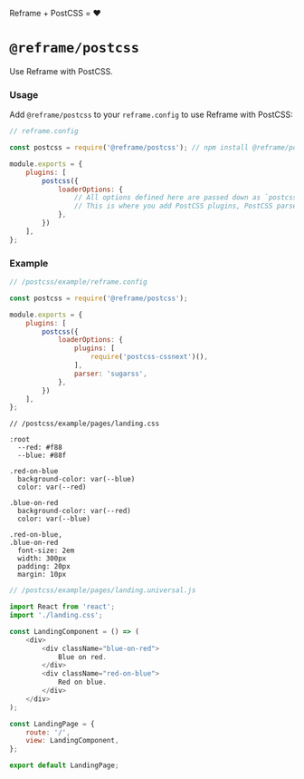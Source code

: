 <!---






    WARNING, READ THIS.
    This is a computed file. Do not edit.
    Edit `/postcss/readme.template.md` instead.












    WARNING, READ THIS.
    This is a computed file. Do not edit.
    Edit `/postcss/readme.template.md` instead.












    WARNING, READ THIS.
    This is a computed file. Do not edit.
    Edit `/postcss/readme.template.md` instead.












    WARNING, READ THIS.
    This is a computed file. Do not edit.
    Edit `/postcss/readme.template.md` instead.












    WARNING, READ THIS.
    This is a computed file. Do not edit.
    Edit `/postcss/readme.template.md` instead.






-->
Reframe + PostCSS = :heart:

# `@reframe/postcss`

Use Reframe with PostCSS.

### Usage

Add `@reframe/postcss` to your `reframe.config` to use Reframe with PostCSS:

~~~js
// reframe.config

const postcss = require('@reframe/postcss'); // npm install @reframe/postcss

module.exports = {
    plugins: [
        postcss({
            loaderOptions: {
                // All options defined here are passed down as `postcss-loader` options.
                // This is where you add PostCSS plugins, PostCSS parser, etc.
            },
        })
    ],
};
~~~

### Example

~~~js
// /postcss/example/reframe.config

const postcss = require('@reframe/postcss');

module.exports = {
    plugins: [
        postcss({
            loaderOptions: {
                plugins: [
                    require('postcss-cssnext')(),
                ],
                parser: 'sugarss',
            },
        })
    ],
};
~~~

~~~sugarss
// /postcss/example/pages/landing.css

:root
  --red: #f88
  --blue: #88f

.red-on-blue
  background-color: var(--blue)
  color: var(--red)

.blue-on-red
  background-color: var(--red)
  color: var(--blue)

.red-on-blue,
.blue-on-red
  font-size: 2em
  width: 300px
  padding: 20px
  margin: 10px
~~~

~~~js
// /postcss/example/pages/landing.universal.js

import React from 'react';
import './landing.css';

const LandingComponent = () => (
    <div>
        <div className="blue-on-red">
            Blue on red.
        </div>
        <div className="red-on-blue">
            Red on blue.
        </div>
    </div>
);

const LandingPage = {
    route: '/',
    view: LandingComponent,
};

export default LandingPage;
~~~

<!---






    WARNING, READ THIS.
    This is a computed file. Do not edit.
    Edit `/postcss/readme.template.md` instead.












    WARNING, READ THIS.
    This is a computed file. Do not edit.
    Edit `/postcss/readme.template.md` instead.












    WARNING, READ THIS.
    This is a computed file. Do not edit.
    Edit `/postcss/readme.template.md` instead.












    WARNING, READ THIS.
    This is a computed file. Do not edit.
    Edit `/postcss/readme.template.md` instead.












    WARNING, READ THIS.
    This is a computed file. Do not edit.
    Edit `/postcss/readme.template.md` instead.






-->
